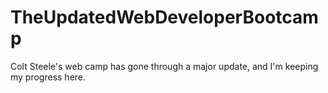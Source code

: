 # TheUpdatedWebDeveloperBootcamp
Colt Steele's web camp has gone through a major update, and I'm keeping my progress here.

